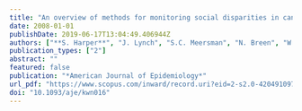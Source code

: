 ```yaml
---
title: "An overview of methods for monitoring social disparities in cancer with an example using trends in lung cancer incidence by area-socioeconomic position and race-ethnicity, 1992-2004"
date: 2008-01-01
publishDate: 2019-06-17T13:04:49.406944Z
authors: ["**S. Harper**", "J. Lynch", "S.C. Meersman", "N. Breen", "W.W. Davis", "M.E. Reichman"]
publication_types: ["2"]
abstract: ""
featured: false
publication: "*American Journal of Epidemiology*"
url_pdf: "https://www.scopus.com/inward/record.uri?eid=2-s2.0-42049109708&doi=10.1093%2faje%2fkwn016&partnerID=40&md5=cce0aef4dfc7e21280ce42fdb5c29ea8"
doi: "10.1093/aje/kwn016"
---
```


